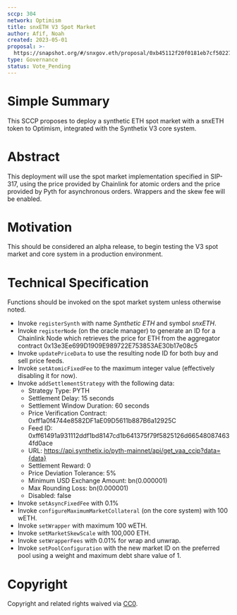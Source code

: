 ```yaml
---
sccp: 304
network: Optimism
title: snxETH V3 Spot Market
author: Afif, Noah
created: 2023-05-01
proposal: >-
  https://snapshot.org/#/snxgov.eth/proposal/0xb45112f20f0181eb7cf50227e98659009232d88dd2b7a28626237885f72c465d
type: Governance
status: Vote_Pending
---
```


# Simple Summary

This SCCP proposes to deploy a synthetic ETH spot market with a snxETH token to Optimism, integrated with the Synthetix V3 core system.

# Abstract

This deployment will use the spot market implementation specified in SIP-317, using the price provided by Chainlink for atomic orders and the price provided by Pyth for asynchronous orders. Wrappers and the skew fee will be enabled.

# Motivation

This should be considered an alpha release, to begin testing the V3 spot market and core system in a production environment.

# Technical Specification

Functions should be invoked on the spot market system unless otherwise noted.

- Invoke `registerSynth` with name _Synthetic ETH_ and symbol _snxETH_.
- Invoke `registerNode` (on the oracle manager) to generate an ID for a Chainlink Node which retrieves the price for ETH from the aggregator contract 0x13e3Ee699D1909E989722E753853AE30b17e08c5
- Invoke `updatePriceData` to use the resulting node ID for both buy and sell price feeds.
- Invoke `setAtomicFixedFee` to the maximum integer value (effectively disabling it for now).
- Invoke `addSettlementStrategy` with the following data:
  - Strategy Type: PYTH
  - Settlement Delay: 15 seconds
  - Settlement Window Duration: 60 seconds
  - Price Verification Contract: 0xff1a0f4744e8582DF1aE09D5611b887B6a12925C
  - Feed ID: 0xff61491a931112ddf1bd8147cd1b641375f79f5825126d665480874634fd0ace
  - URL: https://api.synthetix.io/pyth-mainnet/api/get_vaa_ccip?data={data}
  - Settlement Reward: 0
  - Price Deviation Tolerance: 5%
  - Minimum USD Exchange Amount: bn(0.000001)
  - Max Rounding Loss: bn(0.000001)
  - Disabled: false
- Invoke `setAsyncFixedFee` with 0.1%
- Invoke `configureMaximumMarketCollateral` (on the core system) with 100 wETH.
- Invoke `setWrapper` with maximum 100 wETH.
- Invoke `setMarketSkewScale` with 100,000 ETH.
- Invoke `setWrapperFees` with 0.01% for wrap and unwrap.
- Invoke `setPoolConfiguration` with the new market ID on the preferred pool using a weight and maximum debt share value of 1.

# Copyright

Copyright and related rights waived via [CC0](https://creativecommons.org/publicdomain/zero/1.0/).
